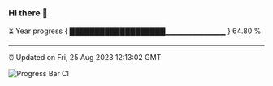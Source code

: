 ### Hi there 👋

⏳ Year progress { ███████████████████▁▁▁▁▁▁▁▁▁▁▁ } 64.80 %

---

⏰ Updated on Fri, 25 Aug 2023 12:13:02 GMT

![Progress Bar CI](https://github.com/Shyam-Makwana/GitHub-Actions-Demo/workflows/Progress%20Bar%20CI/badge.svg)
